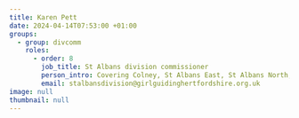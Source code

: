 ```yaml
---
title: Karen Pett
date: 2024-04-14T07:53:00 +01:00
groups:
  - group: divcomm
    roles:
      - order: 8
        job_title: St Albans division commissioner
        person_intro: Covering Colney, St Albans East, St Albans North, St Albans South and St Albans West
        email: stalbansdivision@girlguidinghertfordshire.org.uk
image: null
thumbnail: null
---
```

